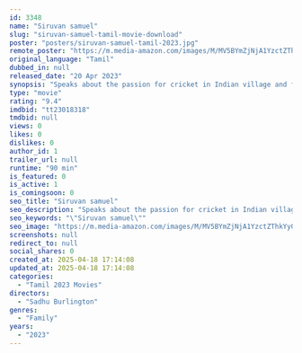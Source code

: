 ```yaml
---
id: 3348
name: "Siruvan samuel"
slug: "siruvan-samuel-tamil-movie-download"
poster: "posters/siruvan-samuel-tamil-2023.jpg"
remote_poster: "https://m.media-amazon.com/images/M/MV5BYmZjNjA1YzctZThkYy00YzA4LTljNjctOWNmZDk0NmI5M2UwXkEyXkFqcGdeQXVyNDU0ODMyNDE@._V1_SX300.jpg"
original_language: "Tamil"
dubbed_in: null
released_date: "20 Apr 2023"
synopsis: "Speaks about the passion for cricket in Indian village and friendship between Sam and Rajesh"
type: "movie"
rating: "9.4"
imdbid: "tt23018318"
tmdbid: null
views: 0
likes: 0
dislikes: 0
author_id: 1
trailer_url: null
runtime: "90 min"
is_featured: 0
is_active: 1
is_comingsoon: 0
seo_title: "Siruvan samuel"
seo_description: "Speaks about the passion for cricket in Indian village and friendship between Sam and Rajesh"
seo_keywords: "\"Siruvan samuel\""
seo_image: "https://m.media-amazon.com/images/M/MV5BYmZjNjA1YzctZThkYy00YzA4LTljNjctOWNmZDk0NmI5M2UwXkEyXkFqcGdeQXVyNDU0ODMyNDE@._V1_SX300.jpg"
screenshots: null
redirect_to: null
social_shares: 0
created_at: 2025-04-18 17:14:08
updated_at: 2025-04-18 17:14:08
categories:
  - "Tamil 2023 Movies"
directors:
  - "Sadhu Burlington"
genres:
  - "Family"
years:
  - "2023"
---
```


